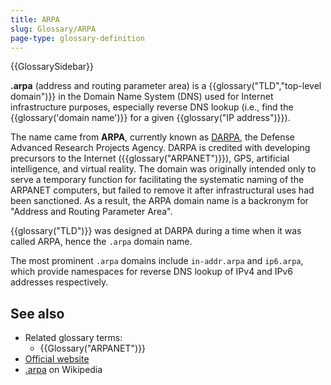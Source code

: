 ```yaml
---
title: ARPA
slug: Glossary/ARPA
page-type: glossary-definition
---
```


{{GlossarySidebar}}

**.arpa** (address and routing parameter area) is a {{glossary("TLD","top-level domain")}} in the Domain Name System (DNS) used for Internet infrastructure purposes, especially reverse DNS lookup (i.e., find the {{glossary('domain name')}} for a given {{glossary("IP address")}}).

The name came from **ARPA**, currently known as [DARPA](https://en.wikipedia.org/wiki/DARPA), the Defense Advanced Research Projects Agency. DARPA is credited with developing precursors to the Internet ({{glossary("ARPANET")}}), GPS, artificial intelligence, and virtual reality. The domain was originally intended only to serve a temporary function for facilitating the systematic naming of the ARPANET computers, but failed to remove it after infrastructural uses had been sanctioned. As a result, the ARPA domain name is a backronym for "Address and Routing Parameter Area".

{{glossary("TLD")}} was designed at DARPA during a time when it was called ARPA, hence the `.arpa` domain name.

The most prominent `.arpa` domains include `in-addr.arpa` and `ip6.arpa`, which provide namespaces for reverse DNS lookup of IPv4 and IPv6 addresses respectively.

## See also

- Related glossary terms:
  - {{Glossary("ARPANET")}}
- [Official website](https://www.iana.org/domains/arpa)
- [.arpa](https://en.wikipedia.org/wiki/.arpa) on Wikipedia
